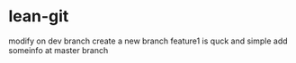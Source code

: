 # lean-git 
modify on dev branch
create a new branch feature1 is quck and simple
add someinfo at master branch
